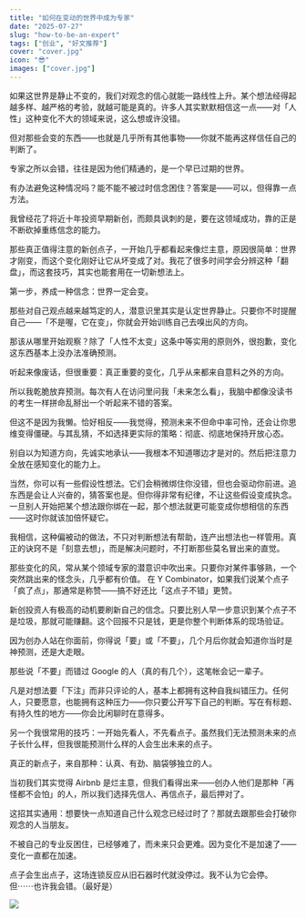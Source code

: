 ```yaml
---
title: "如何在变动的世界中成为专家"
date: "2025-07-27"
slug: "how-to-be-an-expert"
tags: ["创业", "好文推荐"]
cover: "cover.jpg"
icon: "😎"
images: ["cover.jpg"]
---
```

如果这世界是静止不变的，我们对观念的信心就能一路线性上升。某个想法经得起越多样、越严格的考验，就越可能是真的。许多人其实默默相信这一点——对「人性」这种变化不大的领域来说，这么想或许没错。



但对那些会变的东西——也就是几乎所有其他事物——你就不能再这样信任自己的判断了。



专家之所以会错，往往是因为他们精通的，是一个早已过期的世界。



有办法避免这种情况吗？能不能不被过时信念困住？答案是——可以，但得靠一点方法。



我曾经花了将近十年投资早期新创，而颇具讽刺的是，要在这领域成功，靠的正是不断砍掉重练信念的能力。



那些真正值得注意的新创点子，一开始几乎都看起来像烂主意，原因很简单：世界才刚变，而这个变化刚好让它从坏变成了对。我花了很多时间学会分辨这种「翻盘」，而这套技巧，其实也能套用在一切新想法上。



第一步，养成一种信念：世界一定会变。



那些对自己观点越来越笃定的人，潜意识里其实是认定世界静止。只要你不时提醒自己——「不是喔，它在变」，你就会开始训练自己去嗅出风的方向。



那该从哪里开始观察？除了「人性不太变」这条中等实用的原则外，很抱歉，变化这东西基本上没办法准确预测。



听起来像废话，但很重要：真正重要的变化，几乎从来都来自意料之外的方向。



所以我乾脆放弃预测。每次有人在访问里问我「未来怎么看」，我脑中都像没读书的考生一样拼命乱掰出一个听起来不错的答案。



但这不是因为我懒。恰好相反——我觉得，预测未来不但命中率可怜，还会让你思维变得僵硬。与其乱猜，不如选择更实际的策略：彻底、彻底地保持开放心态。



别自以为知道方向，先诚实地承认——我根本不知道哪边才是对的。然后把注意力全放在感知变化的能力上。



当然，你可以有一些假设性想法。它们会稍微绑住你没错，但也会驱动你前进。追东西是会让人兴奋的，猜答案也是。但你得非常有纪律，不让这些假设变成执念。
一旦别人开始把某个想法跟你绑在一起，那个想法就更可能变成你想相信的东西——这时你就该加倍怀疑它。



我相信，这种偏被动的做法，不只对判断想法有帮助，连产出想法也一样管用。真正的诀窍不是「刻意去想」，而是解决问题时，不打断那些莫名冒出来的直觉。



那些变化的风，常从某个领域专家的潜意识中吹出来。只要你对某件事够熟，一个突然跳出来的怪念头，几乎都有价值。
在 Y Combinator，如果我们说某个点子「疯了点」，那通常是称赞——搞不好还比「这点子不错」更赞。



新创投资人有极高的动机要刷新自己的信念。只要比别人早一步意识到某个点子不是垃圾，那就可能赚翻。这个回报不只是钱，更是你整个判断体系的现场验证。



因为创办人站在你面前，你得说「要」或「不要」，几个月后你就会知道你当时是神预测，还是大走眼。



那些说「不要」而错过 Google 的人（真的有几个），这笔帐会记一辈子。



凡是对想法要「下注」而非只评论的人，基本上都拥有这种自我纠错压力。任何人，只要愿意，也能拥有这种压力——你只要公开写下自己的判断。写在有标题、有持久性的地方——你会比闲聊时在意得多。



另一个我很常用的技巧：一开始先看人，不先看点子。虽然我们无法预测未来的点子长什么样，但我很能预测什么样的人会生出未来的点子。



真正的新点子，来自那种：认真、有劲、脑袋够独立的人。



当初我们其实觉得 Airbnb 是烂主意，但我们看得出来——创办人他们是那种「再怪都不会怕」的人，所以我们选择先信人、再信点子，最后押对了。



这招其实通用：想要快一点知道自己什么观念已经过时了？那就去跟那些会打破你观念的人当朋友。



不被自己的专业反困住，已经够难了，而未来只会更难。因为变化不是加速了——变化一直都在加速。



点子会生出点子，这场连锁反应从旧石器时代就没停过。我不认为它会停。
但⋯⋯也许我会错。（最好是）




![](https://prod-files-secure.s3.us-west-2.amazonaws.com/112d0858-5090-4d34-a606-b75eb8d65fd2/46476355-9cf3-4e99-9b7a-3531bc426380/1000202064.png?X-Amz-Algorithm=AWS4-HMAC-SHA256&X-Amz-Content-Sha256=UNSIGNED-PAYLOAD&X-Amz-Credential=ASIAZI2LB4667LFQWYOU%2F20250825%2Fus-west-2%2Fs3%2Faws4_request&X-Amz-Date=20250825T054800Z&X-Amz-Expires=3600&X-Amz-Security-Token=IQoJb3JpZ2luX2VjEP7%2F%2F%2F%2F%2F%2F%2F%2F%2F%2FwEaCXVzLXdlc3QtMiJHMEUCIQCcWT4yqy80g1dDthprCfVzStTR3P4XHtQaMhvxlDbOYgIgJUk%2BAjlHU%2B0ooDU%2B20uULKSp7nstW3vKkHCn0Lzm51Yq%2FwMIVxAAGgw2Mzc0MjMxODM4MDUiDIBSIkKg323KafyXgyrcAwwFRLzWNDiVt%2FTCQpK6jOuZ8uKhlMQDR%2B%2F6tYj1viqPD%2FNfG5vbfplKUBGs%2BybOU75npySI7AhDOdSooJpd9NwGrV27aquues0oQmvHmOERWeTOyPixTKq7JGIvKIA1CeyJ7yed5mj0cd4b1H89kAhqHEhqqxtTL4cwT2wbaD7aTD%2F%2Fi1Dni57maAW9mzFAr8h7%2BIZZHUozSpqfnO4i713sDVYDw37fHMqEWf%2B%2BLBo%2Bx8rsaxFixun%2BHQO%2FUE9ysWh5BjsZxJNeLNT3ndJq3WE8XHdOvurRzemvAYvUU29qY%2FV1fQbpHNpY5ZbodLD2wArwDpd0NJEU5ei19k9sYoS72ZoYLN3ImsT7BMXIfzos7nQfGylttjSbzgQUbtpsz1XlUWMADTYr5m%2B15u%2Fxk20Zqt28RzN7w3x3%2FUqMT45doCn5Z4lAXcYBVa6Vp%2BbKpCTeeYBmy3Luw8k8PNrjQtisRgyz7IYWpbXv7sp5%2FvNbEg4W52mh3SI%2BUkzSMjExn6OaE%2BLUsezBYx1PgAgLSRh0ZR8ii%2FBHPd0QItEcpkBiHgKDhDdOXQQFDBOP6l8AFYf3sJD8hzhd5EW4252CuaXECEm1DPmmHl6Eq6xUnRuAI5vk%2B5trHRtgZuYMMOjpr8UGOqUByaDylcOGNHfw9klkeHvvJ3SpfgMo%2FXGwD2fHcoQLOSBSQhpgkGwXYnp3fHcbO1H3Z2w7OOlnoQeHYqAuT1Jsh4RjqT60Y56TYTl2bcOMvHRNxeP86XmTdE4BpYpVCE8RpIyoYAW5fSCvZzpVObZatb%2Bs5b5xPmQlS1mlIj6G1FKUrSzVt1IRIz5iiL1zzwzRMKn81aOVm2worUqQsGsjFpY8KIo%2F&X-Amz-Signature=237ce7b4055108f2e4791945294c10ae553ed13083fc9f6261330bd878c7ec05&X-Amz-SignedHeaders=host&x-amz-checksum-mode=ENABLED&x-id=GetObject)


